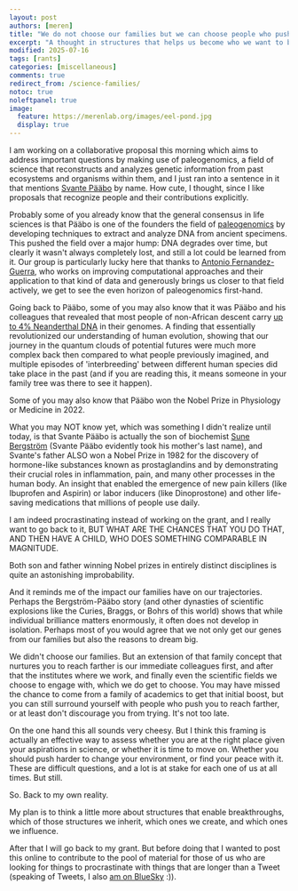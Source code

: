 ```yaml
---
layout: post
authors: [meren]
title: "We do not choose our families but we can choose people who push us"
excerpt: "A thought in structures that helps us become who we want to become"
modified: 2025-07-16
tags: [rants]
categories: [miscellaneous]
comments: true
redirect_from: /science-families/
notoc: true
noleftpanel: true
image:
  feature: https://merenlab.org/images/eel-pond.jpg
  display: true
---
```


I am working on a collaborative proposal this morning which aims to address important questions by making use of paleogenomics, a field of science that reconstructs and analyzes genetic information from past ecosystems and organisms within them, and I just ran into a sentence in it that mentions [Svante Pääbo](https://en.wikipedia.org/wiki/Svante_P%C3%A4%C3%A4bo) by name. How cute, I thought, since I like proposals that recognize people and their contributions explicitly.

Probably some of you already know that the general consensus in life sciences is that Pääbo is one of the founders the field of [paleogenomics](https://en.wikipedia.org/wiki/Paleogenomics) by developing techniques to extract and analyze DNA from ancient specimens. This pushed the field over a major hump: DNA degrades over time, but clearly it wasn't always completely lost, and still a lot could be learned from it. Our group is particularly lucky here that thanks to [Antonio Fernandez-Guerra](https://anvio.org/people/genomewalker/), who works on improving computational approaches and their application to that kind of data and generously brings us closer to that field actively, we get to see the even horizon of paleogenomics first-hand.

Going back to Pääbo, some of you may also know that it was Pääbo and his colleagues that revealed that most people of non-African descent carry [up to 4% Neanderthal DNA](https://www.science.org/doi/10.1126/science.1188021) in their genomes. A finding that essentially revolutionized our understanding of human evolution, showing that our journey in the quantum clouds of potential futures were much more complex back then compared to what people previously imagined, and multiple episodes of 'interbreeding' between different human species did take place in the past (and if you are reading this, it means someone in your family tree was there to see it happen).

Some of you may also know that Pääbo won the Nobel Prize in Physiology or Medicine in 2022.

What you may NOT know yet, which was something I didn't realize until today, is that Svante Pääbo is actually the son of biochemist [Sune Bergström](https://de.wikipedia.org/wiki/Sune_Bergstr%C3%B6m) (Svante Pääbo evidently took his mother's last name), and Svante's father ALSO won a Nobel Prize in 1982 for the discovery of hormone-like substances known as prostaglandins and by demonstrating their crucial roles in inflammation, pain, and many other processes in the human body. An insight that enabled the emergence of new pain killers (like Ibuprofen and Aspirin) or labor inducers (like Dinoprostone) and other life-saving medications that millions of people use daily.

I am indeed procrastinating instead of working on the grant, and I really want to go back to it, BUT WHAT ARE THE CHANCES THAT YOU DO THAT, AND THEN HAVE A CHILD, WHO DOES SOMETHING COMPARABLE IN MAGNITUDE.

Both son and father winning Nobel prizes in entirely distinct disciplines is quite an astonishing improbability.

And it reminds me of the impact our families have on our trajectories. Perhaps the Bergström-Pääbo story (and other dynasties of scientific explosions like the Curies, Braggs, or Bohrs of this world) shows that while individual brilliance matters enormously, it often does not develop in isolation. Perhaps most of you would agree that we not only get our genes from our families but also the reasons to dream big.

We didn't choose our families. But an extension of that family concept that nurtures you to reach farther is our immediate colleagues first, and after that the institutes where we work, and finally even the scientific fields we choose to engage with, which we do get to choose. You may have missed the chance to come from a family of academics to get that initial boost, but you can still surround yourself with people who push you to reach farther, or at least don't discourage you from trying. It's not too late.

On the one hand this all sounds very cheesy. But I think this framing is actually an effective way to assess whether you are at the right place given your aspirations in science, or whether it is time to move on. Whether you should push harder to change your environment, or find your peace with it. These are difficult questions, and a lot is at stake for each one of us at all times. But still.

So. Back to my own reality.

My plan is to think a little more about structures that enable breakthroughs, which of those structures we inherit, which ones we create, and which ones we influence.

After that I will go back to my grant. But before doing that I wanted to post this online to contribute to the pool of material for those of us who are looking for things to procrastinate with things that are longer than a Tweet (speaking of Tweets, I also [am on BlueSky](https://bsky.app/profile/merenbey.bsky.social) :)).
